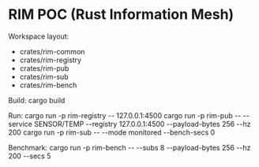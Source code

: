 # RIM POC (Rust Information Mesh)

Workspace layout:
- crates/rim-common
- crates/rim-registry
- crates/rim-pub
- crates/rim-sub
- crates/rim-bench

Build:
  cargo build

Run:
  cargo run -p rim-registry -- 127.0.0.1:4500
  cargo run -p rim-pub -- --service SENSOR/TEMP --registry 127.0.0.1:4500 --payload-bytes 256 --hz 200
  cargo run -p rim-sub -- --mode monitored --bench-secs 0

Benchmark:
  cargo run -p rim-bench -- --subs 8 --payload-bytes 256 --hz 200 --secs 5

